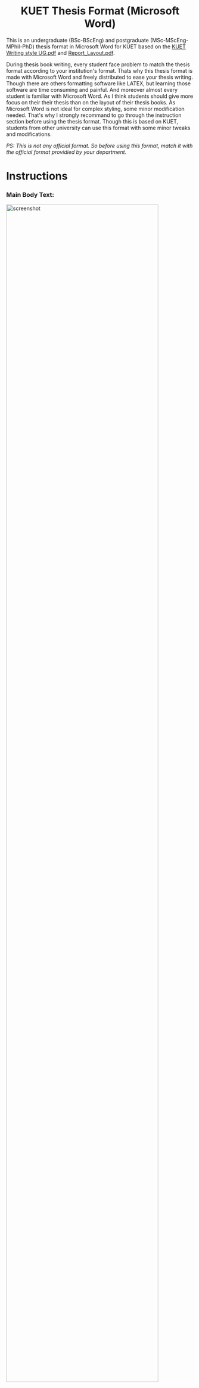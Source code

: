 <h1 align="center">KUET Thesis Format (Microsoft Word)</h1>

This is an undergraduate (BSc-BScEng) and postgraduate (MSc-MScEng-MPhil-PhD) thesis format in Microsoft Word for KUET based on the [KUET Writing style UG.pdf](https://github.com/Riaz-404/KUET-Thesis-Format_MS-Word/files/12770176/KUET.Writing.style.UG.pdf) and [Report_Layout.pdf](https://github.com/Riaz-404/KUET-Thesis-Format_MS-Word/files/12770181/Report_Layout.pdf). 

During thesis book writing, every student face problem to match the thesis format according to your institution's format. Thats why this thesis format is made with Microsoft Word and freely distributed to ease your thesis writing. Though there are others formatting software like LATEX, but learning those software are time consuming and painful. And moreover almost every student is familiar with Microsoft Word. As I think students should give more focus on their their thesis than on the layout of their thesis books. As Microsoft Word is not ideal for complex styling, some minor modification needed. That's why I strongly recommand to go through the instruction section before using the thesis format. Though this is based on KUET, students from other university can use this format with some minor tweaks and modifications.

<i>PS: This is not any official format. So before using this format, match it with the official format providied by your department.</i>

# Instructions
### Main Body Text:
<p>
<img src="https://github.com/Riaz-404/KUET-Thesis-Format_MS-Word/assets/66328924/799acd99-7843-47d9-90fe-3c81c5dc73af" width="90%" alt="screenshot">
</p>

https://github.com/Riaz-404/KUET-Thesis-Format_MS-Word/assets/66328924/51d98da5-4964-49c9-ac98-e9eaba15ed81

### Inserting Table Caption and Lists of Tables
https://github.com/Riaz-404/KUET-Thesis-Format_MS-Word/assets/66328924/586f04bd-b6c2-4bf5-a1b8-734f98c44e91

### Inserting Figure Caption and Lists of Figures
https://github.com/Riaz-404/KUET-Thesis-Format_MS-Word/assets/66328924/fa833a52-5cae-4bfc-a2e5-cd3ca08e0aa4

### Indexing
https://github.com/Riaz-404/KUET-Thesis-Format_MS-Word/assets/66328924/7cbb529f-d8dd-45e9-a597-d6e96c31f873

### Table of Content
Table of Content is made using table. So modification any content needs to manually updae the whole table of content. To add a new content just `right click` the mouse button and then `insert` and then `Insert Rows Above/Below`. Then you need to manually update the page no of the rest contents.<br><br>
<img src="https://github.com/Riaz-404/KUET-Thesis-Format_MS-Word/assets/66328924/c050eb88-df3a-42f6-bcb5-71551c8962fd"
 width="90%" alt="screenshot">

### References
For referencing, I recommend to use reference management software like Zotero. <br>



https://github.com/Riaz-404/KUET-Thesis-Format_MS-Word/assets/66328924/09cc6094-484d-490e-84a4-5a3359534736

## Support
If you find this template helpful, star ⭐ the project. <br><br>
Thanks.


